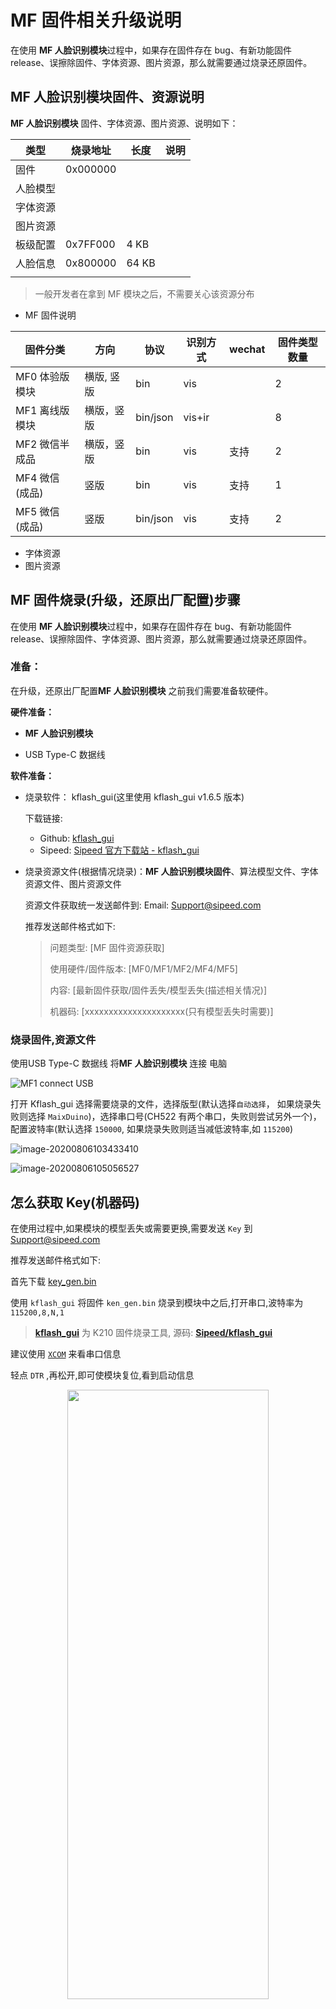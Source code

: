 # MF 固件相关升级说明

在使用 **MF 人脸识别模块**过程中，如果存在固件存在 bug、有新功能固件 release、误擦除固件、字体资源、图片资源，那么就需要通过烧录还原固件。

## MF 人脸识别模块固件、资源说明

**MF 人脸识别模块** 固件、字体资源、图片资源、说明如下：


| 类型     | 烧录地址 | 长度  | 说明 |
| -------- | -------- | ----- | ---- |
| 固件     | 0x000000 |       |      |
| 人脸模型 |          |       |      |
| 字体资源 |          |       |      |
| 图片资源 |          |       |      |
| 板级配置 | 0x7FF000 | 4 KB  |      |
| 人脸信息 | 0x800000 | 64 KB |      |
|          |          |       |      |

> 一般开发者在拿到 MF 模块之后，不需要关心该资源分布

- MF 固件说明

| 固件分类        | 方向       | 协议     | 识别方式 | wechat | 固件类型数量 |
| --------------- | ---------- | -------- | -------- | ------ | ------------ |
| MF0 体验版模块  | 横版, 竖版 | bin      | vis      |        | 2            |
| MF1 离线版模块  | 横版，竖版 | bin/json | vis+ir   |        | 8            |
| MF2 微信半成品  | 横版，竖版 | bin      | vis      | 支持   | 2            |
| MF4 微信 (成品) | 竖版       | bin      | vis      | 支持   | 1            |
| MF5 微信 (成品) | 竖版       | bin/json | vis      | 支持   | 2            |

- 字体资源
- 图片资源


## MF 固件烧录(升级，还原出厂配置)步骤

在使用 **MF 人脸识别模块**过程中，如果存在固件存在 bug、有新功能固件 release、误擦除固件、字体资源、图片资源，那么就需要通过烧录还原固件。

### 准备：

在升级，还原出厂配置**MF 人脸识别模块** 之前我们需要准备软硬件。

**硬件准备：**

 -  **MF 人脸识别模块**

 -  USB Type-C 数据线


**软件准备：**

  - 烧录软件： kflash_gui(这里使用 kflash_gui v1.6.5 版本)

    下载链接:
    - Github: [kflash_gui](https://github.com/Sipeed/kflash_gui)
    - Sipeed: [Sipeed 官方下载站 - kflash_gui](https://dl.sipeed.com/MAIX/tools/kflash_gui/kflash_gui_v1.6.5)

  - 烧录资源文件(根据情况烧录)：**MF 人脸识别模块固件**、算法模型文件、字体资源文件、图片资源文件


    资源文件获取统一发送邮件到: Email: Support@sipeed.com
    
      推荐发送邮件格式如下:
    
      > 问题类型: [MF 固件资源获取]
      >
      > 使用硬件/固件版本: [MF0/MF1/MF2/MF4/MF5]
      >
      > 内容: [最新固件获取/固件丢失/模型丢失(描述相关情况)]
      >
      > 机器码: [xxxxxxxxxxxxxxxxxxxxx(只有模型丢失时需要)]


### 烧录固件,资源文件

使用USB Type-C 数据线 将**MF 人脸识别模块** 连接 电脑

![MF1 connect USB](../../assets/mf_module/mf1/image-20200806105515925.png)

打开 Kflash_gui 选择需要烧录的文件，选择版型(默认选择`自动选择`， 如果烧录失败则选择 `MaixDuino`)，选择串口号(CH522 有两个串口，失败则尝试另外一个)，配置波特率(默认选择 `150000`, 如果烧录失败则适当减低波特率,如 `115200`)

![image-20200806103433410](../../assets/kflash_gui/image-20200806103433410.png)



![image-20200806105056527](../../assets/kflash_gui/image-20200806105056527.png)

## 怎么获取 Key(机器码)

在使用过程中,如果模块的模型丢失或需要更换,需要发送 `Key` 到 <Support@sipeed.com>

推荐发送邮件格式如下:


首先下载 [key_gen.bin](https://fdvad021asfd8q.oss-cn-hangzhou.aliyuncs.com/Sipeed_M1/firmware/key_gen_v1.2.bin)

使用 `kflash_gui` 将固件 `ken_gen.bin` 烧录到模块中之后,打开串口,波特率为`115200,8,N,1`

> **[kflash_gui](https://github.com/Sipeed/kflash_gui/releases)** 为 K210 固件烧录工具, 源码: [**Sipeed/kflash_gui**](https://github.com/Sipeed/kflash_gui)

建议使用 [`XCOM`](tools/XCOM_V2.2.exe) 来看串口信息

轻点 `DTR` ,再松开,即可使模块复位,看到启动信息

<center class="half">
<img src="../../assets/other/how_to_get_key.png" height = 50% width = 80% />
</center>


## MF 固件横竖版说明

由于采用的摄像头成像方向不同，故有横竖版两种固件；

如何确认摄像头对应的固件：（通过摄像头丝印区分）

| 横板 | 竖版 |
| --- | --- |
| ![](../../assets/mf_module/mf1/mf_dual_camera_1.jpg) | ![](../../assets/mf_module/mf1/mf_dual_camera_2.png) |
